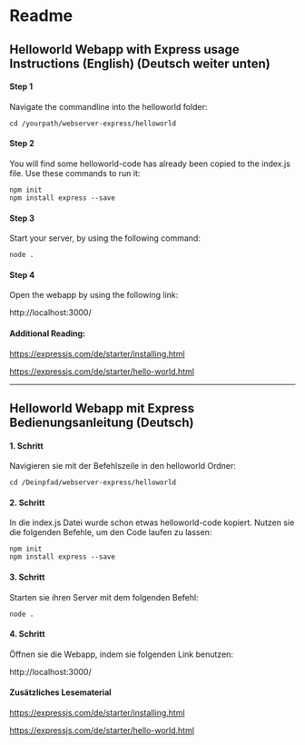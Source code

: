 # Readme

## Helloworld Webapp with Express usage Instructions (English) (Deutsch weiter unten)

#### Step 1

Navigate the commandline into the helloworld folder:

    cd /yourpath/webserver-express/helloworld

#### Step 2

You will find some helloworld-code has already been copied to the index.js file. Use these commands to run it:

    npm init  
    npm install express --save

#### Step 3

Start your server, by using the following command:

    node .

#### Step 4

Open the webapp by using the following link: 

http://localhost:3000/

#### Additional Reading:

https://expressjs.com/de/starter/installing.html

https://expressjs.com/de/starter/hello-world.html

---


## Helloworld Webapp mit Express Bedienungsanleitung (Deutsch)

#### 1. Schritt

Navigieren sie mit der Befehlszeile in den helloworld Ordner:

    cd /Deinpfad/webserver-express/helloworld

#### 2. Schritt

In die index.js Datei wurde schon etwas helloworld-code kopiert. Nutzen sie die folgenden Befehle, um den Code laufen zu lassen:

    npm init  
    npm install express --save


#### 3. Schritt

Starten sie ihren Server mit dem folgenden Befehl:

    node .


#### 4. Schritt

Öffnen sie die Webapp, indem sie folgenden Link benutzen:

http://localhost:3000/

#### Zusätzliches Lesematerial

https://expressjs.com/de/starter/installing.html


https://expressjs.com/de/starter/hello-world.html
